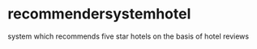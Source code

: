 recommendersystemhotel
======================

system which recommends five star hotels on the basis of hotel reviews
